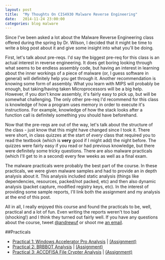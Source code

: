 ```yaml
---
layout: post
title:  "My Thoughts On CIS4930 Malware Reverse Engineering"
date:   2014-11-24 23:00:00
categories: blog malware
---
```


Since I've been asked a lot about the Malware Reverse Engineering class offered during the spring by Dr. Wilson, I decided that it might be time to write a blog post about it and give some insight into what you'll be doing.

First, let's talk about pre-reqs. I'd say the biggest pre-req for this class is an actual interest in reverse engineering. It does get boring looking through what seems to be endless assembly code, but having an interest in learning about the inner workings of a piece of malware (or, I guess software in general) will definitely help you get through it. Another recommendation is knowing some form of assembly. What you learn with MIPS will probably be enough, but taking/having taken Microprocessors will be a big help. However, if you don't know assembly, it's fairly easy to pick up, but will be somewhat challenging. The only other pre-req I'd recommend for this class is knowledge of how a program uses memory in order to execute it's instructions. For example, knowledge of how the stack looks after a function call is definitely something you should have beforehand.

Now that the pre-reqs are out of the way, let's talk about the structure of the class - just know that this might have changed since I took it. There were short, in class quizzes at the start of _every_ class that required you to read the textbook (which is __very__ good if I might add) the night before. The quizzes were fairly easy if you read or had previous knowledge, but there were definitely some tricky questions. There are also malware practicals (which I'll get to in a second) every few weeks as well as a final exam.

The malware practicals were probably the best part of the course. In these practicals, we were given malware samples and had to provide an in depth analysis about it. This analysis included static analysis (things like dependencies, resources, packed/not packed, etc) and then also dynamic analysis (packet capture, modified registry keys, etc). In the interest of providing some sample reports, I'll link both the assignment and my analysis at the end of this post.

All in all, I really enjoyed this course and found the practicals to be, well, practical and a lot of fun. Even writing the reports weren't too bad (shocking!) and I think they turned out fairly well. If you have any questions about the course, tweet [@andrewuf](https://twitter.com/andrewuf) or shoot me [an email](mailto:me@andrewjkerr.com).

##Practicals

* [Practical 1: Windows Accelerator Pro Analysis](/docs/CIS4930Practical1Writeup.pdf) \| [(Assignment)](/docs/Practical1.pdf)
* [Practical 2: BRBBOT Analysis](/docs/CIS4930Practical2Writeup.pdf) \| [(Assignment)](/docs/Practical2.pdf)
* [Practical 3: ACCDFISA File Crypter Analysis](/docs/CIS4930Practical3Writeup.pdf) \| [(Assignment)](/docs/Practical3.pdf)